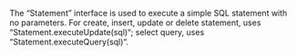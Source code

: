 The “Statement” interface is used to execute a simple SQL statement with no parameters. For create, insert, update or delete statement, uses “Statement.executeUpdate(sql)“; select query, uses “Statement.executeQuery(sql)“.
